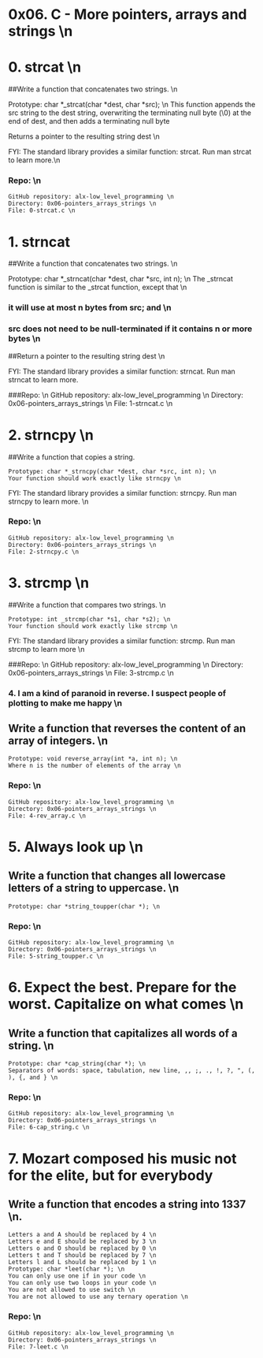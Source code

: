 # 0x06. C - More pointers, arrays and strings \n

# 0. strcat \n

##Write a function that concatenates two strings. \n

Prototype: char *_strcat(char *dest, char *src); \n
This function appends the src string to the dest string, overwriting the terminating null byte (\0) at the end of dest, and then adds a terminating null byte

Returns a pointer to the resulting string dest \n

FYI: The standard library provides a similar function: strcat. Run man strcat to learn more.\n

### Repo: \n

	GitHub repository: alx-low_level_programming \n
	Directory: 0x06-pointers_arrays_strings \n
	File: 0-strcat.c \n

# 1. strncat

##Write a function that concatenates two strings. \n

Prototype: char *_strncat(char *dest, char *src, int n); \n
The _strncat function is similar to the _strcat function, except that \n
###	it will use at most n bytes from src; and \n
###	src does not need to be null-terminated if it contains n or more bytes \n

##Return a pointer to the resulting string dest \n

FYI: The standard library provides a similar function: strncat. Run man strncat to learn more.

###Repo: \n
	GitHub repository: alx-low_level_programming \n
	Directory: 0x06-pointers_arrays_strings \n
	File: 1-strncat.c \n

# 2. strncpy \n


##Write a function that copies a string.

	Prototype: char *_strncpy(char *dest, char *src, int n); \n
	Your function should work exactly like strncpy \n
FYI: The standard library provides a similar function: strncpy. Run man strncpy to learn more. \n
### Repo: \n
	GitHub repository: alx-low_level_programming \n
	Directory: 0x06-pointers_arrays_strings \n
	File: 2-strncpy.c \n

# 3. strcmp \n

##Write a function that compares two strings. \n

	Prototype: int _strcmp(char *s1, char *s2); \n
	Your function should work exactly like strcmp \n
FYI: The standard library provides a similar function: strcmp. Run man strcmp to learn more \n

###Repo: \n
	GitHub repository: alx-low_level_programming \n
	Directory: 0x06-pointers_arrays_strings \n
	File: 3-strcmp.c \n

### 4. I am a kind of paranoid in reverse. I suspect people of plotting to make me happy \n

## Write a function that reverses the content of an array of integers. \n
	Prototype: void reverse_array(int *a, int n); \n
	Where n is the number of elements of the array \n
### Repo: \n
	GitHub repository: alx-low_level_programming \n
	Directory: 0x06-pointers_arrays_strings \n
	File: 4-rev_array.c \n

# 5. Always look up \n

## Write a function that changes all lowercase letters of a string to uppercase. \n

	Prototype: char *string_toupper(char *); \n
### Repo: \n

	GitHub repository: alx-low_level_programming \n
	Directory: 0x06-pointers_arrays_strings \n
	File: 5-string_toupper.c \n

# 6. Expect the best. Prepare for the worst. Capitalize on what comes \n

## Write a function that capitalizes all words of a string. \n

	Prototype: char *cap_string(char *); \n
	Separators of words: space, tabulation, new line, ,, ;, ., !, ?, ", (, ), {, and } \n
### Repo: \n

	GitHub repository: alx-low_level_programming \n
	Directory: 0x06-pointers_arrays_strings \n
	File: 6-cap_string.c \n

# 7. Mozart composed his music not for the elite, but for everybody

## Write a function that encodes a string into 1337 \n.

	Letters a and A should be replaced by 4 \n
	Letters e and E should be replaced by 3 \n
	Letters o and O should be replaced by 0 \n
	Letters t and T should be replaced by 7 \n
	Letters l and L should be replaced by 1 \n
	Prototype: char *leet(char *); \n
	You can only use one if in your code \n
	You can only use two loops in your code \n
	You are not allowed to use switch \n
	You are not allowed to use any ternary operation \n
### Repo: \n

	GitHub repository: alx-low_level_programming \n
	Directory: 0x06-pointers_arrays_strings \n
	File: 7-leet.c \n
